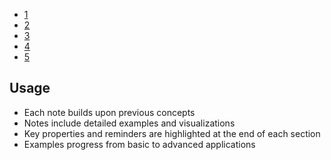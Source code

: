 - [1](linear-transformations-study-guide.md)
- [2](linear-algebra-notes%20(2).md)
- [3](linear-algebra-notes%20(3).md)
- [4](linear-algebra-notes%20(4).md)
- [5](linear-algebra-notes%20(5).md)

## Usage
- Each note builds upon previous concepts
- Notes include detailed examples and visualizations
- Key properties and reminders are highlighted at the end of each section
- Examples progress from basic to advanced applications
